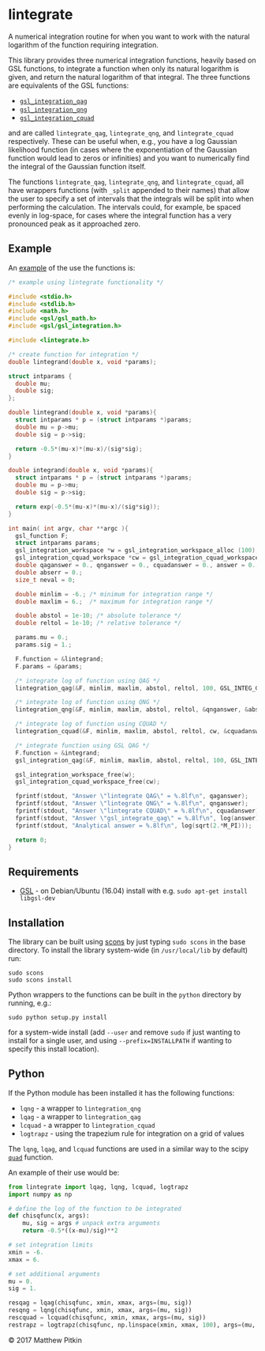 # lintegrate

A numerical integration routine for when you want to work with the natural logarithm of the function requiring integration.

This library provides three numerical integration functions, heavily based on GSL functions, to integrate a function when only its
natural logarithm is given, and return the natural logarithm of that integral. The three functions are equivalents of the GSL functions:
 * [`gsl_integration_qag`](https://www.gnu.org/software/gsl/manual/html_node/QAG-adaptive-integration.html#QAG-adaptive-integration)
 * [`gsl_integration_qng`](https://www.gnu.org/software/gsl/manual/html_node/QNG-non_002dadaptive-Gauss_002dKronrod-integration.html#QNG-non_002dadaptive-Gauss_002dKronrod-integration)
 * [`gsl_integration_cquad`](https://www.gnu.org/software/gsl/manual/html_node/CQUAD-doubly_002dadaptive-integration.html)

and are called `lintegrate_qag`, `lintegrate_qng`, and `lintegrate_cquad` respectively. These can be useful when, e.g., you have a log Gaussian likelihood function
(in cases where the exponentiation of the Gaussian function would lead to zeros or infinities) and you want to numerically find the integral of
the Gaussian function itself.

The functions `lintegrate_qag`, `lintegrate_qng`, and `lintegrate_cquad`, all have wrappers functions (with `_split`
appended to their names) that allow the user to specify a set of intervals that the integrals will be split into
when performing the calculation. The intervals could, for example, be spaced evenly in log-space, for cases where the
integral function has a very pronounced peak as it approached zero.

## Example

An [example](example/example.c) of the use the functions is:

```C
/* example using lintegrate functionality */

#include <stdio.h>
#include <stdlib.h>
#include <math.h>
#include <gsl/gsl_math.h>
#include <gsl/gsl_integration.h>

#include <lintegrate.h>

/* create function for integration */
double lintegrand(double x, void *params);

struct intparams {
  double mu;
  double sig;
};

double lintegrand(double x, void *params){
  struct intparams * p = (struct intparams *)params;
  double mu = p->mu;
  double sig = p->sig;

  return -0.5*(mu-x)*(mu-x)/(sig*sig);
}

double integrand(double x, void *params){
  struct intparams * p = (struct intparams *)params;
  double mu = p->mu;
  double sig = p->sig;

  return exp(-0.5*(mu-x)*(mu-x)/(sig*sig));
}

int main( int argv, char **argc ){
  gsl_function F;
  struct intparams params;
  gsl_integration_workspace *w = gsl_integration_workspace_alloc (100);
  gsl_integration_cquad_workspace *cw = gsl_integration_cquad_workspace_alloc(50);
  double qaganswer = 0., qnganswer = 0., cquadanswer = 0., answer = 0.;
  double abserr = 0.;
  size_t neval = 0;

  double minlim = -6.; /* minimum for integration range */
  double maxlim = 6.;  /* maximum for integration range */

  double abstol = 1e-10; /* absolute tolerance */
  double reltol = 1e-10; /* relative tolerance */

  params.mu = 0.;
  params.sig = 1.;

  F.function = &lintegrand;
  F.params = &params;

  /* integrate log of function using QAG */
  lintegration_qag(&F, minlim, maxlim, abstol, reltol, 100, GSL_INTEG_GAUSS31, w, &qaganswer, &abserr);

  /* integrate log of function using QNG */
  lintegration_qng(&F, minlim, maxlim, abstol, reltol, &qnganswer, &abserr, &neval);

  /* integrate log of function using CQUAD */
  lintegration_cquad(&F, minlim, maxlim, abstol, reltol, cw, &cquadanswer, &abserr, &neval);

  /* integrate function using GSL QAG */
  F.function = &integrand;
  gsl_integration_qag(&F, minlim, maxlim, abstol, reltol, 100, GSL_INTEG_GAUSS31, w, &answer, &abserr);

  gsl_integration_workspace_free(w);
  gsl_integration_cquad_workspace_free(cw);

  fprintf(stdout, "Answer \"lintegrate QAG\" = %.8lf\n", qaganswer);
  fprintf(stdout, "Answer \"lintegrate QNG\" = %.8lf\n", qnganswer);
  fprintf(stdout, "Answer \"lintegrate CQUAD\" = %.8lf\n", cquadanswer);
  fprintf(stdout, "Answer \"gsl_integrate_qag\" = %.8lf\n", log(answer));
  fprintf(stdout, "Analytical answer = %.8lf\n", log(sqrt(2.*M_PI)));

  return 0;
}
```

## Requirements

* [GSL](https://www.gnu.org/software/gsl/) - on Debian/Ubuntu (16.04) install with e.g. `sudo apt-get install libgsl-dev`

## Installation

The library can be built using [scons](http://scons.org) by just typing `sudo scons` in the base directory. To install
the library system-wide (in `/usr/local/lib` by default) run:
```
sudo scons
sudo scons install
```

Python wrappers to the functions can be built in the `python` directory by running, e.g.:
```
sudo python setup.py install
```
for a system-wide install (add `--user` and remove `sudo` if just wanting to install for a single user, and using `--prefix=INSTALLPATH` if wanting to specify this install location).

## Python

If the Python module has been installed it has the following functions:
 * `lqng` - a wrapper to `lintegration_qng`
 * `lqag` - a wrapper to `lintegration_qag`
 * `lcquad` - a wrapper to `lintegration_cquad`
 * `logtrapz` - using the trapezium rule for integration on a grid of values

The `lqng`, `lqag`, and `lcquad` functions are used in a similar way to the scipy [`quad`](https://docs.scipy.org/doc/scipy-0.19.0/reference/generated/scipy.integrate.quad.html) function.

An example of their use would be:

```python
from lintegrate import lqag, lqng, lcquad, logtrapz
import numpy as np

# define the log of the function to be integrated
def chisqfunc(x, args):
    mu, sig = args # unpack extra arguments
    return -0.5*((x-mu)/sig)**2

# set integration limits
xmin = -6.
xmax = 6.

# set additional arguments
mu = 0.
sig = 1.

resqag = lqag(chisqfunc, xmin, xmax, args=(mu, sig))
resqng = lqng(chisqfunc, xmin, xmax, args=(mu, sig))
rescquad = lcquad(chisqfunc, xmin, xmax, args=(mu, sig))
restrapz = logtrapz(chisqfunc, np.linspace(xmin, xmax, 100), args=(mu, sig))
```

&copy; 2017 Matthew Pitkin
